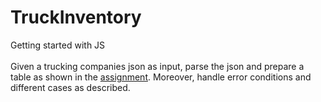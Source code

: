 # TruckInventory
Getting started with JS<br>
<br>
Given a trucking companies json as input, parse the json and prepare a table as shown in the <a href="https://github.com/visrahane/TruckInventory/blob/master/HW4_Description.pdf">assignment</a>. Moreover, handle error conditions and different cases as described.

